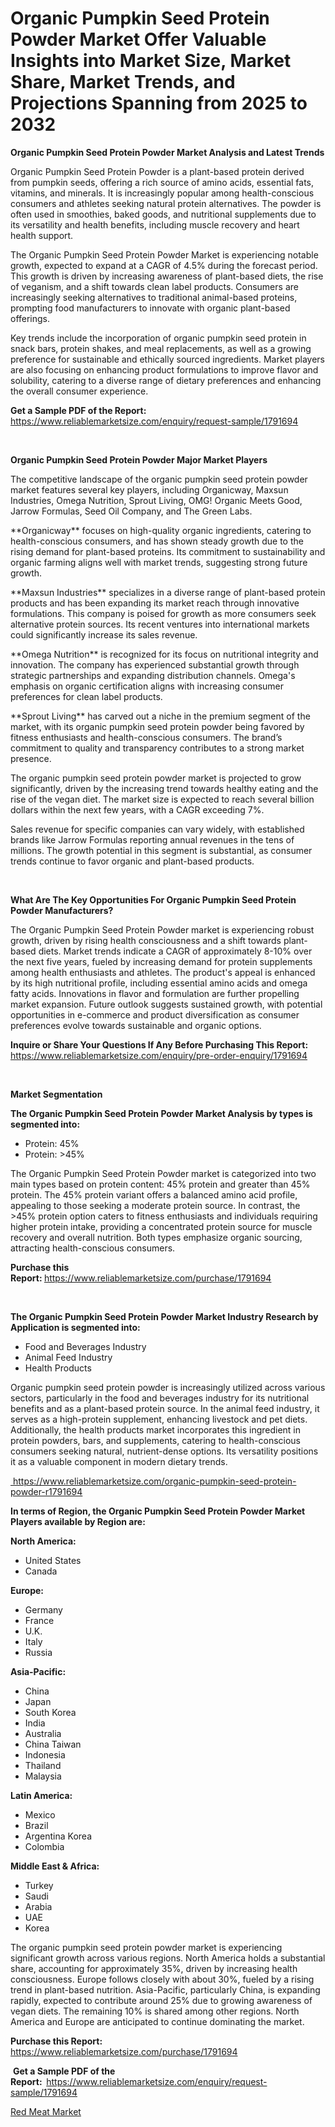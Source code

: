 <p><h1>Organic Pumpkin Seed Protein Powder Market Offer Valuable Insights into Market Size, Market Share, Market Trends, and Projections Spanning from 2025 to 2032</h1></p><p><strong>Organic Pumpkin Seed Protein Powder Market Analysis and Latest Trends</strong></p>
<p><p>Organic Pumpkin Seed Protein Powder is a plant-based protein derived from pumpkin seeds, offering a rich source of amino acids, essential fats, vitamins, and minerals. It is increasingly popular among health-conscious consumers and athletes seeking natural protein alternatives. The powder is often used in smoothies, baked goods, and nutritional supplements due to its versatility and health benefits, including muscle recovery and heart health support.</p><p>The Organic Pumpkin Seed Protein Powder Market is experiencing notable growth, expected to expand at a CAGR of 4.5% during the forecast period. This growth is driven by increasing awareness of plant-based diets, the rise of veganism, and a shift towards clean label products. Consumers are increasingly seeking alternatives to traditional animal-based proteins, prompting food manufacturers to innovate with organic plant-based offerings.</p><p>Key trends include the incorporation of organic pumpkin seed protein in snack bars, protein shakes, and meal replacements, as well as a growing preference for sustainable and ethically sourced ingredients. Market players are also focusing on enhancing product formulations to improve flavor and solubility, catering to a diverse range of dietary preferences and enhancing the overall consumer experience.</p></p>
<p><strong>Get a Sample PDF of the Report:&nbsp;</strong> <a href="https://www.reliablemarketsize.com/enquiry/request-sample/1791694?utm_campaign=2565&utm_medium=2&utm_source=Github&utm_content=ia&utm_term=07042025&utm_id=organic-pumpkin-seed-protein-powder">https://www.reliablemarketsize.com/enquiry/request-sample/1791694</a></p>
<p>&nbsp;</p>
<p><strong>Organic Pumpkin Seed Protein Powder Major Market Players</strong></p>
<p><p>The competitive landscape of the organic pumpkin seed protein powder market features several key players, including Organicway, Maxsun Industries, Omega Nutrition, Sprout Living, OMG! Organic Meets Good, Jarrow Formulas, Seed Oil Company, and The Green Labs.</p><p>**Organicway** focuses on high-quality organic ingredients, catering to health-conscious consumers, and has shown steady growth due to the rising demand for plant-based proteins. Its commitment to sustainability and organic farming aligns well with market trends, suggesting strong future growth.</p><p>**Maxsun Industries** specializes in a diverse range of plant-based protein products and has been expanding its market reach through innovative formulations. This company is poised for growth as more consumers seek alternative protein sources. Its recent ventures into international markets could significantly increase its sales revenue.</p><p>**Omega Nutrition** is recognized for its focus on nutritional integrity and innovation. The company has experienced substantial growth through strategic partnerships and expanding distribution channels. Omega's emphasis on organic certification aligns with increasing consumer preferences for clean label products.</p><p>**Sprout Living** has carved out a niche in the premium segment of the market, with its organic pumpkin seed protein powder being favored by fitness enthusiasts and health-conscious consumers. The brand’s commitment to quality and transparency contributes to a strong market presence.</p><p>The organic pumpkin seed protein powder market is projected to grow significantly, driven by the increasing trend towards healthy eating and the rise of the vegan diet. The market size is expected to reach several billion dollars within the next few years, with a CAGR exceeding 7%.</p><p>Sales revenue for specific companies can vary widely, with established brands like Jarrow Formulas reporting annual revenues in the tens of millions. The growth potential in this segment is substantial, as consumer trends continue to favor organic and plant-based products.</p></p>
<p>&nbsp;</p>
<p><strong>What Are The Key Opportunities For Organic Pumpkin Seed Protein Powder Manufacturers?</strong></p>
<p><p>The Organic Pumpkin Seed Protein Powder market is experiencing robust growth, driven by rising health consciousness and a shift towards plant-based diets. Market trends indicate a CAGR of approximately 8-10% over the next five years, fueled by increasing demand for protein supplements among health enthusiasts and athletes. The product's appeal is enhanced by its high nutritional profile, including essential amino acids and omega fatty acids. Innovations in flavor and formulation are further propelling market expansion. Future outlook suggests sustained growth, with potential opportunities in e-commerce and product diversification as consumer preferences evolve towards sustainable and organic options.</p></p>
<p><strong>Inquire or Share Your Questions If Any Before Purchasing This Report:</strong> <a href="https://www.reliablemarketsize.com/enquiry/pre-order-enquiry/1791694?utm_campaign=2565&utm_medium=2&utm_source=Github&utm_content=ia&utm_term=07042025&utm_id=organic-pumpkin-seed-protein-powder">https://www.reliablemarketsize.com/enquiry/pre-order-enquiry/1791694</a></p>
<p>&nbsp;</p>
<p><strong>Market Segmentation</strong></p>
<p><strong>The Organic Pumpkin Seed Protein Powder Market Analysis by types is segmented into:</strong></p>
<p><ul><li>Protein: 45%</li><li>Protein: >45%</li></ul></p>
<p><p>The Organic Pumpkin Seed Protein Powder market is categorized into two main types based on protein content: 45% protein and greater than 45% protein. The 45% protein variant offers a balanced amino acid profile, appealing to those seeking a moderate protein source. In contrast, the >45% protein option caters to fitness enthusiasts and individuals requiring higher protein intake, providing a concentrated protein source for muscle recovery and overall nutrition. Both types emphasize organic sourcing, attracting health-conscious consumers.</p></p>
<p><strong>Purchase this Report:&nbsp;</strong><a href="https://www.reliablemarketsize.com/purchase/1791694?utm_campaign=2565&utm_medium=2&utm_source=Github&utm_content=ia&utm_term=07042025&utm_id=organic-pumpkin-seed-protein-powder">https://www.reliablemarketsize.com/purchase/1791694</a></p>
<p>&nbsp;</p>
<p><strong>The Organic Pumpkin Seed Protein Powder Market Industry Research by Application is segmented into:</strong></p>
<p><ul><li>Food and Beverages Industry</li><li>Animal Feed Industry</li><li>Health Products</li></ul></p>
<p><p>Organic pumpkin seed protein powder is increasingly utilized across various sectors, particularly in the food and beverages industry for its nutritional benefits and as a plant-based protein source. In the animal feed industry, it serves as a high-protein supplement, enhancing livestock and pet diets. Additionally, the health products market incorporates this ingredient in protein powders, bars, and supplements, catering to health-conscious consumers seeking natural, nutrient-dense options. Its versatility positions it as a valuable component in modern dietary trends.</p></p>
<p><a href="https://www.reliablemarketsize.com/organic-pumpkin-seed-protein-powder-r1791694?utm_campaign=2565&utm_medium=2&utm_source=Github&utm_content=ia&utm_term=07042025&utm_id=organic-pumpkin-seed-protein-powder">&nbsp;https://www.reliablemarketsize.com/organic-pumpkin-seed-protein-powder-r1791694</a></p>
<p><strong>In terms of Region, the Organic Pumpkin Seed Protein Powder Market Players available by Region are:</strong></p>
<p>
    <p> <strong> North America: </strong>
        <ul>
            <li>United States</li>
            <li>Canada</li>
        </ul>
        </p> 
    <p> <strong> Europe: </strong>
        <ul>
            <li>Germany</li>
            <li>France</li>
            <li>U.K.</li>
            <li>Italy</li>
            <li>Russia</li>
        </ul>
        </p> 
    <p> <strong> Asia-Pacific: </strong>
        <ul>
            <li>China</li>
            <li>Japan</li>
            <li>South Korea</li>
            <li>India</li>
            <li>Australia</li>
            <li>China Taiwan</li>
            <li>Indonesia</li>
            <li>Thailand</li>
            <li>Malaysia</li>
        </ul>
        </p> 
    <p> <strong> Latin America: </strong>
        <ul>
            <li>Mexico</li>
            <li>Brazil</li>
            <li>Argentina Korea</li>
            <li>Colombia</li>
        </ul>
        </p> 
    <p> <strong> Middle East & Africa: </strong>
        <ul>
            <li>Turkey</li>
            <li>Saudi</li>
            <li>Arabia</li>
            <li>UAE</li>
            <li>Korea</li>
        </ul>
    </p>
    </p>
<p><p>The organic pumpkin seed protein powder market is experiencing significant growth across various regions. North America holds a substantial share, accounting for approximately 35%, driven by increasing health consciousness. Europe follows closely with about 30%, fueled by a rising trend in plant-based nutrition. Asia-Pacific, particularly China, is expanding rapidly, expected to contribute around 25% due to growing awareness of vegan diets. The remaining 10% is shared among other regions. North America and Europe are anticipated to continue dominating the market.</p></p>
<p><strong>Purchase this Report: </strong><a href="https://www.reliablemarketsize.com/purchase/1791694?utm_campaign=2565&utm_medium=2&utm_source=Github&utm_content=ia&utm_term=07042025&utm_id=organic-pumpkin-seed-protein-powder">https://www.reliablemarketsize.com/purchase/1791694</a></p>
<p>&nbsp;<strong>Get a Sample PDF of the Report:&nbsp;&nbsp;</strong><a href="https://www.reliablemarketsize.com/enquiry/request-sample/1791694?utm_campaign=2565&utm_medium=2&utm_source=Github&utm_content=ia&utm_term=07042025&utm_id=organic-pumpkin-seed-protein-powder">https://www.reliablemarketsize.com/enquiry/request-sample/1791694</a></p>
<p><strong></strong></p>
<p><p><a href="https://github.com/norbeludie83/Market-Research-Report-List-1/blob/main/red-meat-market.md?utm_campaign=2565&utm_medium=2&utm_source=Github&utm_content=ia&utm_term=07042025&utm_id=organic-pumpkin-seed-protein-powder">Red Meat Market</a></p></p>